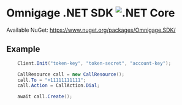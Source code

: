 # Omnigage .NET SDK ![.NET Core](https://github.com/omnigage/omnigage-sdk-dotnet/workflows/.NET%20Core/badge.svg)

Available NuGet: https://www.nuget.org/packages/Omnigage.SDK/

## Example

```csharp
    Client.Init("token-key", "token-secret", "account-key");

    CallResource call = new CallResource();
    call.To = "+11111111111";
    call.Action = CallAction.Dial;

    await call.Create();
```